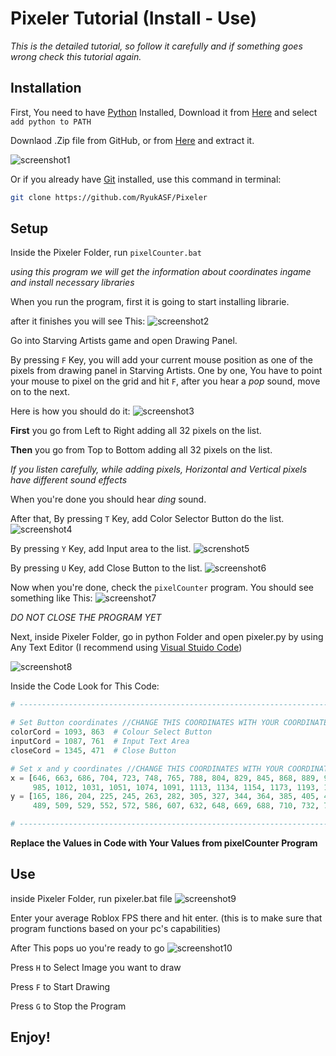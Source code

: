 # Pixeler Tutorial (Install - Use)

_This is the detailed tutorial, so follow it carefully and if something goes wrong check this tutorial again._

## Installation

First, You need to have [Python](https://www.python.org) Installed, Download it from [Here](https://www.python.org/downloads/) and select `add python to PATH`

Downlaod .Zip file from GitHub, or from [Here](https://github.com/RyukASF/Pixeler/archive/refs/heads/main.zip)
and extract it.

![screenshot1](https://cdn.discordapp.com/attachments/842094820867571762/1272249865900134537/image.png?ex=66ba4a85&is=66b8f905&hm=d3818cea1b55e2e054d9c38c1fd13e49e4510150b9e4373f80ae3e653ff2d9db&)

Or if you already have [Git](https://git-scm.com/downloads) installed, use this command in terminal:

```bash
git clone https://github.com/RyukASF/Pixeler
```

## Setup

Inside the Pixeler Folder, run `pixelCounter.bat`

_using this program we will get the information about coordinates ingame and install necessary libraries_

When you run the program, first it is going to start installing librarie.

after it finishes you will see This:
![screenshot2](https://cdn.discordapp.com/attachments/842094820867571762/1272253443532132482/image.png?ex=66ba4dda&is=66b8fc5a&hm=976b898c5eec25a30eff24c8e8b9aa02232efb998446cbbb3c1e394b993f9226&)

Go into Starving Artists game and open Drawing Panel.

By pressing `F` Key, you will add your current mouse position as one of the pixels from drawing panel in Starving Artists.
One by one, You have to point your mouse to pixel on the grid and hit `F`, after you hear a _pop_ sound, move on to the next.

Here is how you should do it:
![screenshot3](https://cdn.discordapp.com/attachments/842094820867571762/1272257428079120405/RobloxScreenShot20240809_024936282.png?ex=66ba5190&is=66b90010&hm=de752fbddb8c7e62df1e6c2f5bf927aa25399163bef76be7a19ed57366574bb7&)

**First** you go from Left to Right adding all 32 pixels on the list.

**Then** you go from Top to Bottom adding all 32 pixels on the list.

_If you listen carefully, while adding pixels, Horizontal and Vertical pixels have different sound effects_

When you're done you should hear _ding_ sound.

After that, By pressing `T` Key, add Color Selector Button do the list.
![screenshot4](https://cdn.discordapp.com/attachments/842094820867571762/1272259090219012136/RobloxScreeddnShot20240809_024936282.png?ex=66ba531c&is=66b9019c&hm=7be276e0fa4621806b7537a0f48c3df416b8369ce39be8539f88454258c59aa9&)

By pressing `Y` Key, add Input area to the list.
![screnshot5](https://cdn.discordapp.com/attachments/842094820867571762/1272260968889585744/image.png?ex=66ba54dc&is=66b9035c&hm=74cf116a543b5ed88844ebee6b485d3c81da9669b523b716985cd63be9a0dd60&)

By pressing `U` Key, add Close Button to the list.
![screenshot6](https://cdn.discordapp.com/attachments/842094820867571762/1272261503331991623/image.png?ex=66ba555b&is=66b903db&hm=5ceb4699bc500adc9ed9f3ae8ec35dfe440c3ab8347960903ccc8e18e86a48a6&)

Now when you're done, check the `pixelCounter` program. You should see something like This:
![screenshot7](https://cdn.discordapp.com/attachments/842094820867571762/1272263553801523333/image.png?ex=66ba5744&is=66b905c4&hm=a831c417834b72e3bf0b153ef3e02e781ad7eb5d17142490519ebfafa6703858&)

_DO NOT CLOSE THE PROGRAM YET_

Next, inside Pixeler Folder, go in python Folder and open pixeler.py by using Any Text Editor (I recommend using [Visual Stuido Code](https://code.visualstudio.com))

![screenshot8](https://cdn.discordapp.com/attachments/842094820867571762/1272265287630061670/Screenshot_3.png?ex=66ba58e2&is=66b90762&hm=2625949fe2a44646e20bf0629a3bf60f0679e14db4e6364782673c020af837e1&)

Inside the Code Look for This Code:

```python
# ----------------------------------------------------------------------------------------------------------------------

# Set Button coordinates //CHANGE THIS COORDINATES WITH YOUR COORDINATES (By using PixelCounter.py)
colorCord = 1093, 863  # Colour Select Button
inputCord = 1087, 761  # Input Text Area
closeCord = 1345, 471  # Close Button

# Set x and y coordinates //CHANGE THIS COORDINATES WITH YOUR COORDINATES (By using PixelCounter.py)
x = [646, 663, 686, 704, 723, 748, 765, 788, 804, 829, 845, 868, 889, 908, 931, 951, 969,
     985, 1012, 1031, 1051, 1074, 1091, 1113, 1134, 1154, 1173, 1193, 1214, 1235, 1255, 1273]
y = [165, 186, 204, 225, 245, 263, 282, 305, 327, 344, 364, 385, 405, 428, 444, 470,
     489, 509, 529, 552, 572, 586, 607, 632, 648, 669, 688, 710, 732, 755, 769, 793]

# ----------------------------------------------------------------------------------------------------------------------
```

**Replace the Values in Code with Your Values from pixelCounter Program**

## Use

inside Pixeler Folder, run pixeler.bat file
![screenshot9](https://cdn.discordapp.com/attachments/842094820867571762/1272267262933598268/image.png?ex=66ba5ab9&is=66b90939&hm=6c5d6fedc0311b25be3b3a349f99d9d4403ababc466406efccbb8734dcb36ba0&)

Enter your average Roblox FPS there and hit enter. (this is to make sure that program functions based on your pc's capabilities)

After This pops uo you're ready to go
![screenshot10](https://cdn.discordapp.com/attachments/842094820867571762/1272268041350021151/image.png?ex=66ba5b72&is=66b909f2&hm=2d0711a28b79194bcc68db418c1c70f232c5feb9a15e11e5bcb00fa66a7595cd&)

Press `H` to Select Image you want to draw

Press `F` to Start Drawing

Press `G` to Stop the Program

## Enjoy!
